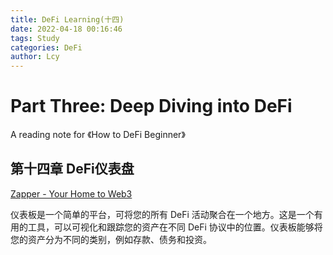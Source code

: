```yaml
---
title: DeFi Learning(十四)
date: 2022-04-18 00:16:46
tags: Study
categories: DeFi
author: Lcy
---
```


# Part Three: Deep Diving into DeFi

A reading note for 《How to DeFi Beginner》

## 第十四章 DeFi仪表盘

[Zapper - Your Home to Web3](https://zapper.fi/zh)

仪表板是一个简单的平台，可将您的所有 DeFi 活动聚合在一个地方。这是一个有用的工具，可以可视化和跟踪您的资产在不同 DeFi  协议中的位置。仪表板能够将您的资产分为不同的类别，例如存款、债务和投资。

